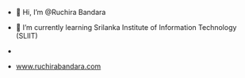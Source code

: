 - 👋 Hi, I’m @Ruchira Bandara

- 🌱 I’m currently learning Srilanka Institute of Information Technology (SLIIT)
- 

-  www.ruchirabandara.com
<!---
RuchiraHansanaBandara/RuchiraHansanaBandara is a ✨ special ✨ repository because its `README.md` (this file) appears on your GitHub profile.
You can click the Preview link to take a look at your changes.
--->
